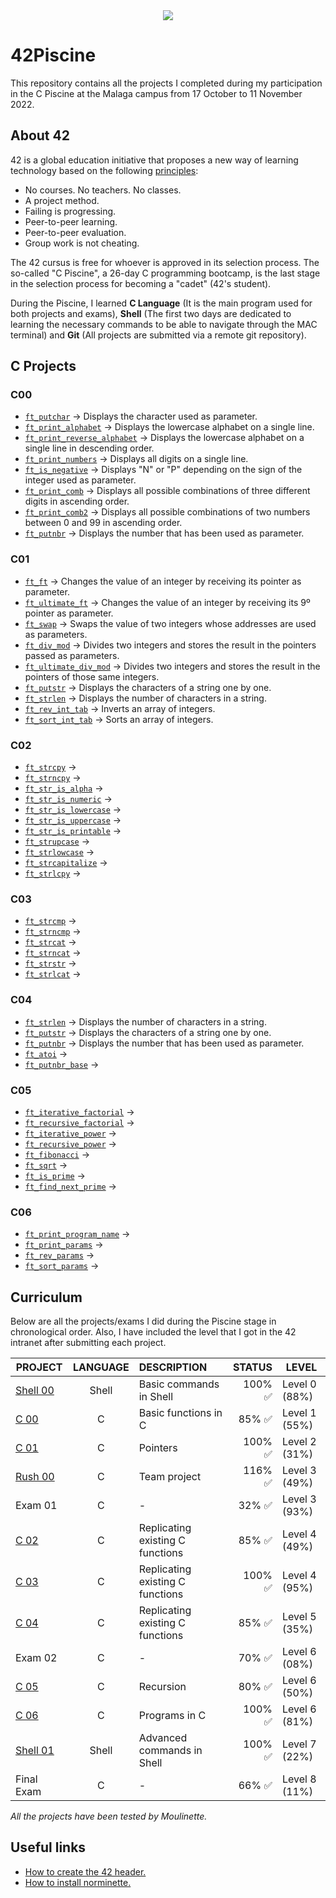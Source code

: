 <div align="center">
  <img src="https://user-images.githubusercontent.com/117537010/205636008-947d9581-c0c7-453c-96c3-fa74f6ffd51e.png"/>
</div>

# 42Piscine

This repository contains all the projects I completed during my participation in the C Piscine at the Malaga campus from 17 October to 11 November 2022.

## About 42

42 is a global education initiative that proposes a new way of learning technology based on the following [principles](https://42.fr/en/the-program/innovative-learning/):
- No courses. No teachers. No classes.
- A project method.
- Failing is progressing.
- Peer-to-peer learning.
- Peer-to-peer evaluation.
- Group work is not cheating.

The 42 cursus is free for whoever is approved in its selection process. The so-called "C Piscine", a 26-day C programming bootcamp, is the last stage in the selection process for becoming a "cadet" (42's student). 

During the Piscine, I learned **C Language** (It is the main program used for both projects and exams), **Shell** (The first two days are dedicated to learning the necessary commands to be able to navigate through the MAC terminal) and **Git** (All projects are submitted via a remote git repository).

## C Projects

### C00
- [`ft_putchar`](https://github.com/antoniolopez7217/42Piscine/blob/main/C00/ex00/ft_putchar.c) -> Displays the character used as parameter.
- [`ft_print_alphabet`](https://github.com/antoniolopez7217/42Piscine/blob/main/C00/ex01/ft_print_alphabet.c) -> Displays the lowercase alphabet on a single line.
- [`ft_print_reverse_alphabet`](https://github.com/antoniolopez7217/42Piscine/blob/main/C00/ex02/ft_print_reverse_alphabet.c) -> Displays the lowercase alphabet on a single line in descending order.
- [`ft_print_numbers`](https://github.com/antoniolopez7217/42Piscine/blob/main/C00/ex03/ft_print_numbers.c) -> Displays all digits on a single line.
- [`ft_is_negative`](https://github.com/antoniolopez7217/42Piscine/blob/main/C00/ex04/ft_is_negative.c) -> Displays "N" or "P" depending on the sign of the integer used as parameter.
- [`ft_print_comb`](https://github.com/antoniolopez7217/42Piscine/blob/main/C00/ex05/ft_print_comb.c) -> Displays all possible combinations of three different digits in ascending order.
- [`ft_print_comb2`](https://github.com/antoniolopez7217/42Piscine/blob/main/C00/ex06/ft_print_comb2.c) -> Displays all possible combinations of two numbers between 0 and 99 in ascending order.
- [`ft_putnbr`](https://github.com/antoniolopez7217/42Piscine/blob/main/C00/ex07/ft_putnbr.c) -> Displays the number that has been used as parameter.

### C01
- [`ft_ft`](https://github.com/antoniolopez7217/42Piscine/blob/main/C01/ex00/ft_ft.c) -> Changes the value of an integer by receiving its pointer as parameter.
- [`ft_ultimate_ft`](https://github.com/antoniolopez7217/42Piscine/blob/main/C01/ex01/ft_ultimate_ft.c) -> Changes the value of an integer by receiving its 9º pointer as parameter.
- [`ft_swap`](https://github.com/antoniolopez7217/42Piscine/blob/main/C01/ex02/ft_swap.c) -> Swaps the value of two integers whose addresses are used as parameters.
- [`ft_div_mod`](https://github.com/antoniolopez7217/42Piscine/blob/main/C01/ex03/ft_div_mod.c) -> Divides two integers and stores the result in the pointers passed as parameters.
- [`ft_ultimate_div_mod`](https://github.com/antoniolopez7217/42Piscine/blob/main/C01/ex04/ft_ultimate_div_mod.c) -> Divides two integers and stores the result in the pointers of those same integers.
- [`ft_putstr`](https://github.com/antoniolopez7217/42Piscine/blob/main/C01/ex05/ft_putstr.c) -> Displays the characters of a string one by one.
- [`ft_strlen`](https://github.com/antoniolopez7217/42Piscine/blob/main/C01/ex06/ft_strlen.c) -> Displays the number of characters in a string.
- [`ft_rev_int_tab`](https://github.com/antoniolopez7217/42Piscine/blob/main/C01/ex07/ft_rev_int_tab.c) -> Inverts an array of integers.
- [`ft_sort_int_tab`](https://github.com/antoniolopez7217/42Piscine/blob/main/C01/ex08/ft_sort_int_tab.c) -> Sorts an array of integers.

### C02
- [`ft_strcpy`](https://github.com/antoniolopez7217/42Piscine/blob/main/C02/ex00/ft_strcpy.c) -> 
- [`ft_strncpy`](https://github.com/antoniolopez7217/42Piscine/blob/main/C02/ex01/ft_strncpy.c) ->
- [`ft_str_is_alpha`](https://github.com/antoniolopez7217/42Piscine/blob/main/C02/ex02/ft_str_is_alpha.c) ->
- [`ft_str_is_numeric`](https://github.com/antoniolopez7217/42Piscine/blob/main/C02/ex03/ft_str_is_numeric.c) ->
- [`ft_str_is_lowercase`](https://github.com/antoniolopez7217/42Piscine/blob/main/C02/ex04/ft_str_is_lowercase.c) ->
- [`ft_str_is_uppercase`](https://github.com/antoniolopez7217/42Piscine/blob/main/C02/ex05/ft_str_is_uppercase.c) ->
- [`ft_str_is_printable`](https://github.com/antoniolopez7217/42Piscine/blob/main/C02/ex06/ft_str_is_printable.c) ->
- [`ft_strupcase`](https://github.com/antoniolopez7217/42Piscine/blob/main/C02/ex07/ft_strupcase.c) ->
- [`ft_strlowcase`](https://github.com/antoniolopez7217/42Piscine/blob/main/C02/ex08/ft_strlowcase.c) ->
- [`ft_strcapitalize`](https://github.com/antoniolopez7217/42Piscine/blob/main/C02/ex09/ft_strcapitalize.c) ->
- [`ft_strlcpy`](https://github.com/antoniolopez7217/42Piscine/blob/main/C02/ex10/ft_strlcpy.c) ->


### C03
- [`ft_strcmp`](https://github.com/antoniolopez7217/42Piscine/blob/main/C03/ex00/ft_strcmp.c) ->
- [`ft_strncmp`](https://github.com/antoniolopez7217/42Piscine/blob/main/C03/ex01/ft_strncmp.c) ->
- [`ft_strcat`](https://github.com/antoniolopez7217/42Piscine/blob/main/C03/ex02/ft_strcat.c) ->
- [`ft_strncat`](https://github.com/antoniolopez7217/42Piscine/blob/main/C03/ex03/ft_strncat.c) ->
- [`ft_strstr`](https://github.com/antoniolopez7217/42Piscine/blob/main/C03/ex04/ft_strstr.c) ->
- [`ft_strlcat`](https://github.com/antoniolopez7217/42Piscine/blob/main/C03/ex05/ft_strlcat.c) ->

### C04
- [`ft_strlen`](https://github.com/antoniolopez7217/42Piscine/blob/main/C04/ex00/ft_strlen.c) -> Displays the number of characters in a string.
- [`ft_putstr`](https://github.com/antoniolopez7217/42Piscine/blob/main/C04/ex01/ft_putstr.c) -> Displays the characters of a string one by one.
- [`ft_putnbr`](https://github.com/antoniolopez7217/42Piscine/blob/main/C04/ex02/ft_putnbr.c) -> Displays the number that has been used as parameter.
- [`ft_atoi`](https://github.com/antoniolopez7217/42Piscine/blob/main/C04/ex03/ft_atoi.c) ->
- [`ft_putnbr_base`](https://github.com/antoniolopez7217/42Piscine/blob/main/C04/ex04/ft_putnbr_base.c) ->

### C05
- [`ft_iterative_factorial`](https://github.com/antoniolopez7217/42Piscine/blob/main/C05/ex00/ft_iterative_factorial.c) ->
- [`ft_recursive_factorial`](https://github.com/antoniolopez7217/42Piscine/blob/main/C05/ex01/ft_recursive_factorial.c) ->
- [`ft_iterative_power`](https://github.com/antoniolopez7217/42Piscine/blob/main/C05/ex02/ft_iterative_power.c) ->
- [`ft_recursive_power`](https://github.com/antoniolopez7217/42Piscine/blob/main/C05/ex03/ft_recursive_power.c) ->
- [`ft_fibonacci`](https://github.com/antoniolopez7217/42Piscine/blob/main/C05/ex04/ft_fibonacci.c) ->
- [`ft_sqrt`](https://github.com/antoniolopez7217/42Piscine/blob/main/C05/ex05/ft_sqrt.c) ->
- [`ft_is_prime`](https://github.com/antoniolopez7217/42Piscine/blob/main/C05/ex06/ft_is_prime.c) ->
- [`ft_find_next_prime`](https://github.com/antoniolopez7217/42Piscine/blob/main/C05/ex07/ft_find_next_prime.c) ->

### C06
- [`ft_print_program_name`](https://github.com/antoniolopez7217/42Piscine/blob/main/C06/ex00/ft_print_program_name.c) ->
- [`ft_print_params`](https://github.com/antoniolopez7217/42Piscine/blob/main/C06/ex01/ft_print_params.c) ->
- [`ft_rev_params`](https://github.com/antoniolopez7217/42Piscine/blob/main/C06/ex02/ft_rev_params.c) ->
- [`ft_sort_params`](https://github.com/antoniolopez7217/42Piscine/blob/main/C06/ex03/ft_sort_params.c) ->



## Curriculum

Below are all the projects/exams I did during the Piscine stage in chronological order. Also, I have included the level that I got in the 42 intranet after submitting each project.

| PROJECT       | LANGUAGE      | DESCRIPTION          | STATUS                  | LEVEL          |
| ------------- | :-----------: | :-------------        | -------------:        | -------------  |
| [Shell 00](https://github.com/antoniolopez7217/42Piscine/tree/main/Shell00)      | Shell         | Basic commands in Shell | 100% :white_check_mark: | Level 0 (88%)  |
| [C 00](https://github.com/antoniolopez7217/42Piscine/tree/main/C00)          | C		| Basic functions in C | 85%  :white_check_mark:  | Level 1 (55%) |
| [C 01](https://github.com/antoniolopez7217/42Piscine/tree/main/C01)          | C		| Pointers  | 100% :white_check_mark: | Level 2 (31%) |
| [Rush 00](https://github.com/antoniolopez7217/42Piscine/tree/main/Rush00/ex00)       | C		| Team project  | 116% :white_check_mark: | Level 3 (49%) |
| Exam 01       | C		| -  | 32%  :white_check_mark:  | Level 3 (93%)  |
| [C 02](https://github.com/antoniolopez7217/42Piscine/tree/main/C02)          | C		| Replicating existing C functions  | 85%  :white_check_mark:  | Level 4 (49%)  |
| [C 03](https://github.com/antoniolopez7217/42Piscine/tree/main/C03)          | C		| Replicating existing C functions  | 100% :white_check_mark: | Level 4 (95%)  |
| [C 04](https://github.com/antoniolopez7217/42Piscine/tree/main/C04)          | C		| Replicating existing C functions  | 85%  :white_check_mark:  | Level 5 (35%)  |
| Exam 02       | C		| -  | 70%  :white_check_mark:  | Level 6 (08%)  |
| [C 05](https://github.com/antoniolopez7217/42Piscine/tree/main/C05)          | C		| Recursion  | 80%  :white_check_mark:  | Level 6 (50%)  |
| [C 06](https://github.com/antoniolopez7217/42Piscine/tree/main/C06)          | C		| Programs in C | 100% :white_check_mark: | Level 6 (81%)  |
| [Shell 01](https://github.com/antoniolopez7217/42Piscine/tree/main/Shell01)      | Shell         | Advanced commands in Shell | 100% :white_check_mark: | Level 7 (22%)  |
| Final Exam    | C		| -  | 66%  :white_check_mark:  | Level 8 (11%)  |


*All the projects have been tested by Moulinette.*

## Useful links 

- [How to create the 42 header.](https://github.com/42Paris/42header)
- [How to install norminette.](https://github.com/42School/norminette)
